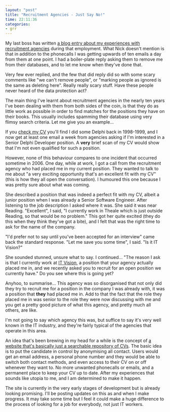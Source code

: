 ```yaml
---
layout: "post"
title: "Recruitment Agencies - Just Say No!"
time: 22:11:36
categories:
- grr
---
```

My last boss has written <a href="http://blog.assembleron.com/2007/06/17/why-recruitment-agencies-have-append-only-databases/" title="Why Recruitment Agencies have Append only Databases">a blog entry about my experiences with recruitment agencies</a> during that employment. What Nick doesn't mention is that in addition to the phonecalls I was getting upwards of ten emails a day from them at one point. I had a boiler-plate reply asking them to remove me from their databases, and to let me know when they've done that.

Very few ever replied, and the few that did reply did so with some scary comments like "we can't remove people", or "marking people as ignored is the same as deleting here". Really really scary stuff. Have these people never heard of the data protection act?

The main thing I've learnt about recruitment agencies in the nearly ten years I've been dealing with them from both sides of the coin, is that they do as little work as possible in order to find matches for the positions they have on their books. This usually includes spamming their database using very flimsy search criteria. Let me give you an example...

If you <a href="http://stut.net/cv/" title="Stuart Dallas - Curriculum Vitae">check my CV</a> you'll find I did some Delphi back in 1998-1999, and I now get at least one email a week from agencies asking if I'm interested in a Senior Delphi Developer position. A <strong>very</strong> brief scan of my CV would show that I'm not even qualified for such a position.

However, none of this behaviour compares to one incident that occurred sometime in 2006. One day, while at work, I got a call from the recruitment agency who had placed me in my current position. They wanted to talk to me about "a very exciting opportunity that's an excellent fit with my CV" (this is how they all open the conversation). I humoured this one because I was pretty sure about what was coming.

She described a position that was indeed a perfect fit with my CV, albeit a junior position when I was already a Senior Software Engineer. After listening to the job description I asked where it was. She said it was near Reading. "Excellent", I said, "I currently work in Theale which is just outside Reading, so that would be no problem." This got her quite excited (they do this when they think they've got a bite), and I felt that was the right time to ask for the name of the company.

"I'd prefer not to say until you've been accepted for an interview" came back the standard response. "Let me save you some time", I said. "Is it IT Vision?"

She sounded stunned, unsure what to say. I continued... "The reason I ask is that I currently work at <a href="http://www.itvision.net/" title="IT Vision - I used to work here">IT Vision</a>, a position that your agency actually placed me in, and we recently asked you to recruit for an open position we currently have." Do you see where this is going yet?

Anyhoo, to summarise... This agency was so disorganised that not only did they try to recruit me for a position in the company I was already with, it was a position that <strong>they</strong> had placed me in. Add to that the fact that the role they placed me in was senior to the role they were now discussing with me and you get a pretty good picture of what this agency, and pretty much all others, are like.

I'm not going to say which agency this was, but suffice to say it's very well known in the IT industry, and they're fairly typical of the agencies that operate in this area.

An idea that's been brewing in my head for a while is the concept of <a href="http://stut.net/projects/cvsite/" title="CVSite">a website that's basically just a searchable repository of CVs</a>. The basic idea is to put the candidate in control by anonymising all contact. Users would get an email address, a personal phone number and they would be able to switch both contact methods, and even access to their CV on or off whenever they want to. No more unwanted phonecalls or emails, and a permanent place to keep your CV up to date. After my experiences that sounds like utopia to me, and I am determined to make it happen.

The site is currently in the very early stages of development but is already looking promising. I'll be posting updates on this as and when I make progress. It may take some time but I feel it could make a huge difference to the process of looking for a job for everybody, not just IT workers.
